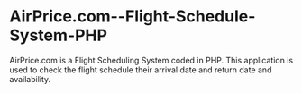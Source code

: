 # AirPrice.com--Flight-Schedule-System-PHP
AirPrice.com is a Flight Scheduling System coded in PHP. This application is used to check the flight schedule their arrival date and return date and availability.
